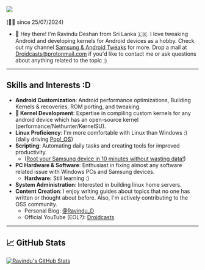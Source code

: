 ![](https://komarev.com/ghpvc/?username=ravindu644&style=for-the-badge)  
<br>(☝🏼 since 25/07/2024)

- 👋 Hey there! I'm Ravindu Deshan from Sri Lanka 🇱🇰. I love tweaking Android and developing kernels for Android devices as a hobby. Check out my channel [Samsung & Android Tweaks](https://t.me/SamsungTweaks) for more. Drop a mail at Droidcasts@protonmail.com if you'd like to contact me or ask questions about anything related to the topic ;)

---

## Skills and Interests :D
- **Android Customization**: Android performance optimizations, Building Kernels & recoveries, ROM porting, and tweaking.
- **🐧 Kernel Development**: Expertise in compiling custom kernels for any android device which has an open-source kernel (performance/Nethunter/KernelSU).
- **Linux Proficiency**: I'm more comfortable with Linux than Windows :) {daily driving [Pop!_OS](https://pop.system76.com/)}
- **Scripting**: Automating daily tasks and creating tools for improved productivity.  
  - ([Root your Samsung device in 10 minutes without wasting data!](https://github.com/ravindu644/samloader-actions))  
- **PC Hardware & Software**: Enthusiast in fixing almost any software related issue with Windows PCs and Samsung devices.
  - **Hardware:** Still learning :) 
- **System Administration**: Interested in building linux home servers.  
- **Content Creation**: I enjoy writing guides about topics that no one has written or thought about before. Also, I'm actively contributing to the OSS community.  
  - Personal Blog: [@Ravindu_D](https://t.me/Ravindu_D)  
  - Official YouTube (EOL?): [Droidcasts](https://www.youtube.com/channel/UCV618w09SRRNqQ515_JZVEg)  
---

## 📈 GitHub Stats  

<!-- GitHub Stats Cards -->  
<a href="https://github.com/ravindu644">  
  <img align="center" src="https://github-readme-stats.vercel.app/api?username=ravindu644&show_icons=true&line_height=27&count_private=true&title_color=ffffff&text_color=c9cacc&icon_color=2bbc8a&bg_color=1d1f21" alt="Ravindu's GitHub Stats" />  
</a>  

</br>  
</br>
